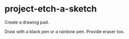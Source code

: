 # project-etch-a-sketch

Create a drawing pad.

Draw with a black pen or a rainbow pen.
Provide eraser too.